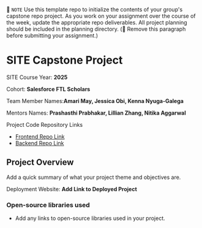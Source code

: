 📝 `NOTE` Use this template repo to initialize the contents of your group's capstone repo project. As you work on your assignment over the course of the week, update the appropriate repo deliverables. All project planning should be included in the planning directory. (🚫 Remove this paragraph before submitting your assignment.)

# SITE Capstone Project

SITE Course Year: **2025**

Cohort: **Salesforce FTL Scholars**

Team Member Names:**Amari May, Jessica Obi, Kenna Nyuga-Galega**

Mentors Names: **Prashasthi Prabhakar, Lillian Zhang, Nitika Aggarwal**

Project Code Repository Links

* [Frontend Repo Link]()
* [Backend Repo Link]()

## Project Overview

Add a quick summary of what your project theme and objectives are. 

Deployment Website: **Add Link to Deployed Project**

### Open-source libraries used

- Add any links to open-source libraries used in your project.
